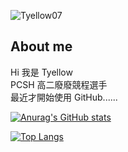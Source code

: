 <p> <img src="https://komarev.com/ghpvc/?username=Tyellow07&label=Profile%20views&color=0e75b6&style=flat" alt="Tyellow07" /> </p>

## About me

Hi 我是 Tyellow  
PCSH 高二廢廢競程選手  
最近才開始使用 GitHub......  
  
[![Anurag's GitHub stats](https://github-readme-stats.vercel.app/api?username=Tyellow07&theme=nord)](https://github.com/anuraghazra/github-readme-stats) 

[![Top Langs](https://github-readme-stats.vercel.app/api/top-langs/?username=Tyellow07&theme=nord)](https://github.com/anuraghazra/github-readme-stats) 
